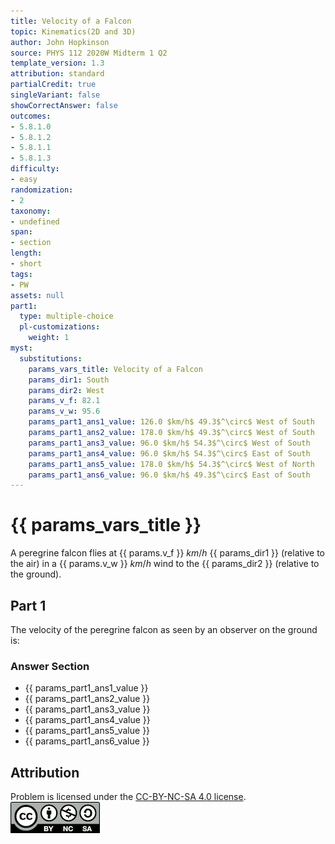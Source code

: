 ```yaml
---
title: Velocity of a Falcon
topic: Kinematics(2D and 3D)
author: John Hopkinson
source: PHYS 112 2020W Midterm 1 Q2
template_version: 1.3
attribution: standard
partialCredit: true
singleVariant: false
showCorrectAnswer: false
outcomes:
- 5.8.1.0
- 5.8.1.2
- 5.8.1.1
- 5.8.1.3
difficulty:
- easy
randomization:
- 2
taxonomy:
- undefined
span:
- section
length:
- short
tags:
- PW
assets: null
part1:
  type: multiple-choice
  pl-customizations:
    weight: 1
myst:
  substitutions:
    params_vars_title: Velocity of a Falcon
    params_dir1: South
    params_dir2: West
    params_v_f: 82.1
    params_v_w: 95.6
    params_part1_ans1_value: 126.0 $km/h$ 49.3$^\circ$ West of South
    params_part1_ans2_value: 178.0 $km/h$ 49.3$^\circ$ West of South
    params_part1_ans3_value: 96.0 $km/h$ 54.3$^\circ$ West of South
    params_part1_ans4_value: 96.0 $km/h$ 54.3$^\circ$ East of South
    params_part1_ans5_value: 178.0 $km/h$ 54.3$^\circ$ West of North
    params_part1_ans6_value: 96.0 $km/h$ 49.3$^\circ$ East of South
---
```

# {{ params_vars_title }}
A peregrine falcon flies at {{ params.v_f }} $km/h$ {{ params_dir1 }} (relative to the air) in a {{ params.v_w }} $km/h$ wind to the {{ params_dir2 }} (relative to the ground).

## Part 1

The velocity of the peregrine falcon as seen by an observer on the ground is:

### Answer Section

- {{ params_part1_ans1_value }}
- {{ params_part1_ans2_value }}
- {{ params_part1_ans3_value }}
- {{ params_part1_ans4_value }}
- {{ params_part1_ans5_value }}
- {{ params_part1_ans6_value }}

## Attribution

Problem is licensed under the [CC-BY-NC-SA 4.0 license](https://creativecommons.org/licenses/by-nc-sa/4.0/).<br> ![The Creative Commons 4.0 license requiring attribution-BY, non-commercial-NC, and share-alike-SA license.](https://raw.githubusercontent.com/firasm/bits/master/by-nc-sa.png)
